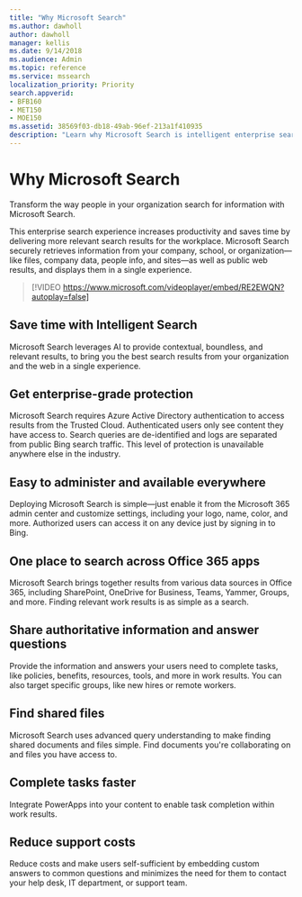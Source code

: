 ```yaml
---
title: "Why Microsoft Search"
ms.author: dawholl
author: dawholl
manager: kellis
ms.date: 9/14/2018
ms.audience: Admin
ms.topic: reference
ms.service: mssearch
localization_priority: Priority
search.appverid:
- BFB160
- MET150
- MOE150
ms.assetid: 38569f03-db18-49ab-96ef-213a1f410935
description: "Learn why Microsoft Search is intelligent enterprise search for the modern workplace."
---
```


# Why Microsoft Search

Transform the way people in your organization search for information with Microsoft Search. 
  
This enterprise search experience increases productivity and saves time by delivering more relevant search results for the workplace. Microsoft Search securely retrieves information from your company, school, or organization—like files, company data, people info, and sites—as well as public web results, and displays them in a single experience.

> [!VIDEO https://www.microsoft.com/videoplayer/embed/RE2EWQN?autoplay=false]
  
## Save time with Intelligent Search

Microsoft Search leverages AI to provide contextual, boundless, and relevant results, to bring you the best search results from your organization and the web in a single experience.
  
## Get enterprise-grade protection

Microsoft Search requires Azure Active Directory authentication to access results from the Trusted Cloud. Authenticated users only see content they have access to. Search queries are de-identified and logs are separated from public Bing search traffic. This level of protection is unavailable anywhere else in the industry.
  
## Easy to administer and available everywhere

Deploying Microsoft Search is simple—just enable it from the Microsoft 365 admin center and customize settings, including your logo, name, color, and more. Authorized users can access it on any device just by signing in to Bing.
  
## One place to search across Office 365 apps

Microsoft Search brings together results from various data sources in Office 365, including SharePoint, OneDrive for Business, Teams, Yammer, Groups, and more. Finding relevant work results is as simple as a search.
  
## Share authoritative information and answer questions

Provide the information and answers your users need to complete tasks, like policies, benefits, resources, tools, and more in work results. You can also target specific groups, like new hires or remote workers.
  
## Find shared files

Microsoft Search uses advanced query understanding to make finding shared documents and files simple. Find documents you're collaborating on and files you have access to. 
  
## Complete tasks faster

Integrate PowerApps into your content to enable task completion within work results.
  
## Reduce support costs

Reduce costs and make users self-sufficient by embedding custom answers to common questions and minimizes the need for them to contact your help desk, IT department, or support team.
  

